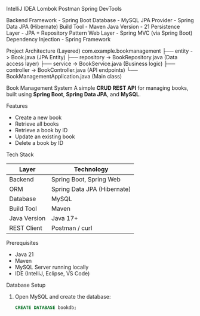 IntelliJ IDEA
Lombok
Postman
Spring DevTools

Backend Framework - Spring Boot
Database - MySQL
JPA Provider - Spring Data JPA (Hibernate)
Build Tool - Maven
Java Version - 21
Persistence Layer - JPA + Repository Pattern
Web Layer - Spring MVC (via Spring Boot)
Dependency Injection - Spring Framework

Project Architecture (Layered)
com.example.bookmanagement
├── entity          -> Book.java (JPA Entity)
├── repository      -> BookRepository.java (Data access layer)
├── service         -> BookService.java (Business logic)
├── controller      -> BookController.java (API endpoints)
└── BookManagementApplication.java (Main class)

Book Management System
A simple **CRUD REST API** for managing books, built using **Spring Boot**, **Spring Data JPA**, and **MySQL**.

Features
- Create a new book
- Retrieve all books
- Retrieve a book by ID
- Update an existing book
- Delete a book by ID

Tech Stack

| Layer         | Technology           |
|---------------|----------------------|
| Backend       | Spring Boot, Spring Web |
| ORM           | Spring Data JPA (Hibernate) |
| Database      | MySQL                |
| Build Tool    | Maven                |
| Java Version  | Java 17+             |
| REST Client   | Postman / curl       |


Prerequisites
- Java 21
- Maven
- MySQL Server running locally
- IDE (IntelliJ, Eclipse, VS Code)

Database Setup

1. Open MySQL and create the database:
   ```sql
   CREATE DATABASE bookdb;
